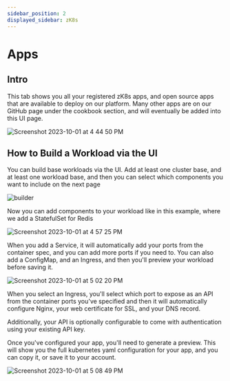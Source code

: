 ```yaml
---
sidebar_position: 2
displayed_sidebar: zK8s
---
```


# Apps

## Intro

This tab shows you all your registered zK8s apps, and open source apps that are available to deploy on our platform.
Many other apps are on our GitHub page under the cookbook section, and will eventually be added into this UI page.

![Screenshot 2023-10-01 at 4 44 50 PM](https://github.com/zeus-fyi/zeus/assets/17446735/df285804-e268-454d-8103-a17ea3ce387c)

## How to Build a Workload via the UI

You can build base workloads via the UI. Add at least one cluster base, and at least one workload base, and then you can
select which components you want to include on the next page

![builder](https://github.com/zeus-fyi/zeus/assets/17446735/20b8be59-9438-481d-822d-aefafe469038)

Now you can add components to your workload like in this example, where we add a StatefulSet for Redis

![Screenshot 2023-10-01 at 4 57 25 PM](https://github.com/zeus-fyi/zeus/assets/17446735/c4a0c1ab-ab0d-4d85-91fe-5c2b29ef2b5b)

When you add a Service, it will automatically add your ports from the container spec, and you can add more ports if you
need to. You can also add a ConfigMap, and an Ingress, and then you'll preview your workload before saving it.

![Screenshot 2023-10-01 at 5 02 20 PM](https://github.com/zeus-fyi/zeus/assets/17446735/f9f3f2da-326b-4409-ac99-033d77d6d287)

When you select an Ingress, you'll select which port to expose as an API from the container ports you've specified and
then it will automatically configure Nginx, your web certificate for SSL, and your DNS record.

Additionally, your API is optionally configurable to come with authentication using your existing API key.

Once you've configured your app, you'll need to generate a preview. This will show you the full kubernetes yaml
configuration for your app, and you can copy it, or save it to your account.

![Screenshot 2023-10-01 at 5 08 49 PM](https://github.com/zeus-fyi/zeus/assets/17446735/20c5c1b5-5f0e-4d69-b374-7dd8b4000088)
